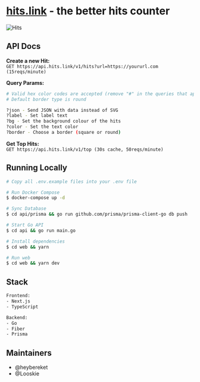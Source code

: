 # [hits.link](https://hits.link) - the better hits counter
![Hits](https://hits.link/hits?url=https://github.com/heybereket/hits&bg=292B2F)

## API Docs

**Create a new Hit:** <br />
`GET https://api.hits.link/v1/hits?url=https://yoururl.com (15reqs/minute)`

**Query Params:**
```bash
# Valid hex color codes are accepted (remove "#" in the queries that apply)
# Default border type is round

?json - Send JSON with data instead of SVG
?label - Set label text
?bg - Set the background colour of the hits
?color - Set the text color
?border - Choose a border (square or round)
```

**Get Top Hits:** <br />
`GET https://api.hits.link/v1/top (30s cache, 50reqs/minute)`


## Running Locally
```bash
# Copy all .env.example files into your .env file

# Run Docker Compose 
$ docker-compose up -d

# Sync Database
$ cd api/prisma && go run github.com/prisma/prisma-client-go db push

# Start Go API
$ cd api && go run main.go

# Install dependencies
$ cd web && yarn

# Run web
$ cd web && yarn dev
```

## Stack
```bash
Frontend:
- Next.js
- TypeScript

Backend:
- Go
- Fiber
- Prisma
```

## Maintainers
- @heybereket
- @Looskie

